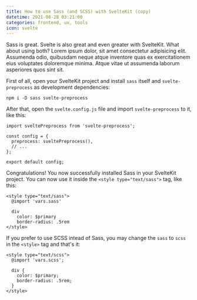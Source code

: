 ```yaml
---
title: How to use Sass (and SCSS) with SvelteKit (copy)
datetime: 2021-08-28 03:21:00
categories: frontend, ux, tools
icon: svelte
---
```

Sass is great. Svelte is also great and even greater with SvelteKit. What about using both? Lorem ipsum dolor, sit amet consectetur adipisicing elit. Assumenda odio, quibusdam neque atque inventore quas ex exercitationem eius voluptates doloremque minima. Atque vitae ut assumenda laborum asperiores quos sint sit.

First of all, open your SvelteKit project and install `sass` itself and `svelte-preprocess` as development dependencies:

```
npm i -D sass svelte-preprocess
```

After that, open the `svelte.config.js` file and import `svelte-preprocess` to it, like this:

```
import sveltePreprocess from 'svelte-preprocess';

const config = {
  preprocess: sveltePreprocess(),
  // ...
};

export default config;
```

Congratulations! You now successfully installed Sass in your SvelteKit project. You can now use it inside the `<style type="text/sass">` tag, like this:

```
<style type="text/sass">
  @import 'vars.sass'

  div
    color: $primary
    border-radius: .5rem
</style>
```

If you prefer to use SCSS intead of Sass, you may change the `sass` to `scss` in the `<style>` tag and that's it:

```
<style type="text/scss">
  @import 'vars.scss';

  div {
    color: $primary;
    border-radius: .5rem;
  }
</style>
```